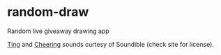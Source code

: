 # random-draw
Random live giveaway drawing app



[Ting](http://soundbible.com/1628-Ting.html) and [Cheering](http://soundbible.com/621-Cheering.html) sounds curtesy of Soundible (check site for license).
